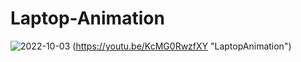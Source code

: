 # Laptop-Animation

![2022-10-03](https://user-images.githubusercontent.com/88622727/193560430-f0a340fd-a402-4300-87bf-cf94b9fd35f5.png)
(https://youtu.be/KcMG0RwzfXY "LaptopAnimation")
